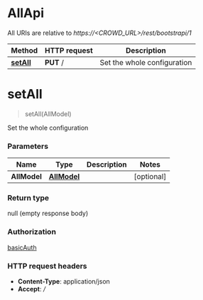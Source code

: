 # AllApi

All URIs are relative to *https://&lt;CROWD_URL&gt;/rest/bootstrapi/1*

| Method | HTTP request | Description |
|------------- | ------------- | -------------|
| [**setAll**](AllApi.md#setAll) | **PUT** / | Set the whole configuration |


<a name="setAll"></a>
# **setAll**
> setAll(AllModel)

Set the whole configuration

### Parameters

|Name | Type | Description  | Notes |
|------------- | ------------- | ------------- | -------------|
| **AllModel** | [**AllModel**](../Models/AllModel.md)|  | [optional] |

### Return type

null (empty response body)

### Authorization

[basicAuth](../README.md#basicAuth)

### HTTP request headers

- **Content-Type**: application/json
- **Accept**: */*

